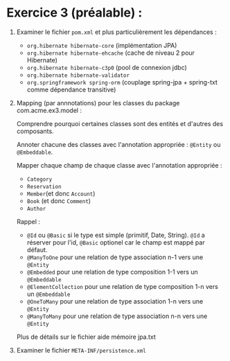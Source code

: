 # Exercice 3 (préalable) :

1. Examiner le fichier `pom.xml` et plus particulièrement les dépendances : 
   * `org.hibernate hibernate-core` (implémentation JPA)
   * `org.hibernate hibernate-ehcache` (cache de niveau 2 pour Hibernate)
   * `org.hibernate hibernate-c3p0` (pool de connexion jdbc)
   * `org.hibernate hibernate-validator`
   * `org.springframework spring-orm` (couplage spring-jpa + spring-txt comme dépendance transitive)

2. Mapping (par annnotations) pour les classes du package com.acme.ex3.model : 
   
   Comprendre pourquoi certaines classes sont des entités et d'autres des composants.
   
   Annoter chacune des classes avec l'annotation appropriée : `@Entity` ou `@Embeddable`.
   
   Mapper chaque champ de chaque classe avec l'annotation appropriée : 
   * `Category`
   * `Reservation`
   * `Member`(et donc `Account`)
   * `Book` (et donc `Comment`)
   * `Author`

   Rappel :
   * `@Id` ou `@Basic` si le type est simple (primitif, Date, String). `@Id` a réserver pour l'id, `@Basic` optionel car le champ est mappé par défaut.
   * `@ManyToOne` pour une relation de type association n-1 vers une `@Entity`
   * `@Embedded` pour une relation de type composition 1-1 vers un `@Embeddable`
   * `@ElementCollection` pour une relation de type composition 1-n vers un `@Embeddable`
   * `@OneToMany` pour une relation de type association 1-n vers une `@Entity`
   * `@ManyToMany` pour une relation de type association n-n vers une `@Entity`

   Plus de détails sur le fichier aide mémoire jpa.txt

3. Examiner le fichier `META-INF/persistence.xml`
